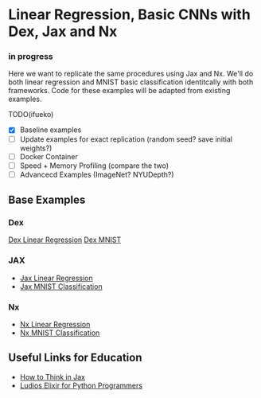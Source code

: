 # Linear Regression, Basic CNNs with Dex, Jax and Nx
### in progress

Here we want to replicate the same procedures using Jax and Nx.
We'll do both linear regression and MNIST basic classification identitcally with both frameworks.
Code for these examples will be adapted from existing examples.

TODO(ifueko)
- [x] Baseline examples
- [ ] Update examples for exact replication (random seed? save initial weights?)
- [ ] Docker Container
- [ ] Speed + Memory Profiling (compare the two)
- [ ] Advancecd Examples (ImageNet? NYUDepth?)

## Base Examples
### Dex
[Dex Linear Regression](https://github.com/google-research/dex-lang/blob/main/examples/regression.dx)
[Dex MNIST](https://github.com/google-research/dex-lang/blob/main/examples/mnist-nearest-neighbors.dx)

### JAX
- [Jax Linear Regression](https://coax.readthedocs.io/en/latest/examples/linear_regression/jax.html)
- [Jax MNIST Classification](https://github.com/google/jax/blob/main/examples/mnist_classifier.py)

### Nx
- [Nx Linear Regression](https://github.com/elixir-nx/nx/blob/main/exla/examples/regression.exs)
- [Nx MNIST Classification](https://github.com/elixir-nx/nx/blob/main/exla/examples/mnist.exs)

## Useful Links for Education
- [How to Think in Jax](https://jax.readthedocs.io/en/latest/notebooks/thinking_in_jax.html)
- [Ludios Elixir for Python Programmers](https://ludios.org/elixir-for-python-programmers/)

